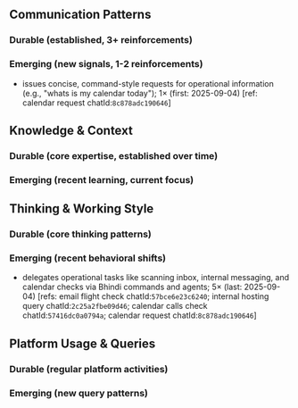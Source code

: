 ## Communication Patterns
### Durable (established, 3+ reinforcements)

### Emerging (new signals, 1-2 reinforcements)
- issues concise, command-style requests for operational information (e.g., "whats is my calendar today"); 1× (first: 2025-09-04) [ref: calendar request chatId:`8c878adc190646`]

## Knowledge & Context
### Durable (core expertise, established over time)

### Emerging (recent learning, current focus)

## Thinking & Working Style
### Durable (core thinking patterns)

### Emerging (recent behavioral shifts)
- delegates operational tasks like scanning inbox, internal messaging, and calendar checks via Bhindi commands and agents; 5× (last: 2025-09-04) [refs: email flight check chatId:`57bce6e23c6240`; internal hosting query chatId:`2c25a2fbe09d46`; calendar calls check chatId:`57416dc0a0794a`; calendar request chatId:`8c878adc190646`]

## Platform Usage & Queries
### Durable (regular platform activities)

### Emerging (new query patterns)